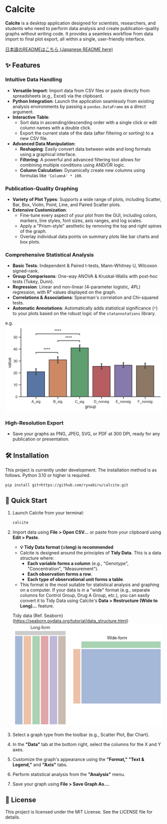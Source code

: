 # Calcite

**Calcite** is a desktop application designed for scientists, researchers, and students who need to perform data analysis and create publication-quality graphs without writing code. It provides a seamless workflow from data import to final plot export, all within a single, user-friendly interface.

[日本語のREADMEはこちら (Japanese README here)](README_ja.md)

## ✨ Features

### **Intuitive Data Handling**

- **Versatile Import**: Import data from CSV files or paste directly from spreadsheets (e.g., Excel) via the clipboard.
- **Python Integration**: Launch the application seamlessly from existing analysis environments by passing a `pandas.DataFrame` as a direct argument.
- **Interactive Table**:
  - Sort data in ascending/descending order with a single click or edit column names with a double click.
  - Export the current state of the data (after filtering or sorting) to a new CSV file.
- **Advanced Data Manipulation**:
  - **Reshaping**: Easily convert data between wide and long formats using a graphical interface.
  - **Filtering**: A powerful and advanced filtering tool allows for combining multiple conditions using AND/OR logic.
  - **Column Calculation**: Dynamically create new columns using formulas like `'ColumnA' * 100`.

### **Publication-Quality Graphing**

- **Variety of Plot Types**: Supports a wide range of plots, including Scatter, Bar, Box, Violin, Point, Line, and Paired Scatter plots.
- **Extensive Customization**:
  - Fine-tune every aspect of your plot from the GUI, including colors, markers, line styles, font sizes, axis ranges, and log scales.
  - Apply a "Prism-style" aesthetic by removing the top and right spines of the graph.
  - Overlay individual data points on summary plots like bar charts and box plots.

### **Comprehensive Statistical Analysis**

- **Basic Tests**: Independent & Paired t-tests, Mann-Whitney U, Wilcoxon signed-rank.
- **Group Comparisons**: One-way ANOVA & Kruskal-Wallis with post-hoc tests (Tukey, Dunn).
- **Regression**: Linear and non-linear (4-parameter logistic, 4PL) regression, with R² values displayed on the graph.
- **Correlations & Associations**: Spearman's correlation and Chi-squared tests.
- **Automatic Annotations**: Automatically adds statistical significance (`*`) to your plots based on the robust logic of the `statannotations` library.

e.g.
![e.g. Owe way anova](/images/one_way_anova.jpg)

### **High-Resolution Export**

- Save your graphs as PNG, JPEG, SVG, or PDF at 300 DPI, ready for any publication or presentation.

## 🛠️ Installation

This project is currently under development. The installation method is as follows.
Python 3.10 or higher is required.

```bash
pip install git+https://github.com/ryuabiru/calcite.git
```

## 🚀 Quick Start

1. Launch Calcite from your terminal:

    ```bash
    calcite
    ```

2. Import data using **File \> Open CSV...** or paste from your clipboard using **Edit \> Paste**.

   - **💡 Tidy Data format (=long) is recommended**
   - Calcite is designed around the principles of **Tidy Data**. This is a data structure where:
     - **Each variable forms a column** (e.g., "Genotype", "Concentration", "Measurement").
     - **Each observation forms a row**.
     - **Each type of observational unit forms a table**.
   - This format is the most suitable for statistical analysis and graphing on a computer. If your data is in a "wide" format (e.g., separate columns for Control Group, Drug A Group, etc.), you can easily convert it to Tidy Data using Calcite's **Data \> Restructure (Wide to Long)...** feature.

    Tidy data (Ref. Seaborn)
    (<https://seaborn.pydata.org/tutorial/data_structure.html>)
    ![Tidy data](./images/Tidy%20data.png)

3. Select a graph type from the toolbar (e.g., Scatter Plot, Bar Chart).

4. In the **"Data"** tab at the bottom right, select the columns for the X and Y axes.

5. Customize the graph's appearance using the **"Format," "Text & Legend,"** and **"Axis"** tabs.

6. Perform statistical analysis from the **"Analysis"** menu.

7. Save your graph using **File \> Save Graph As...**.

## 📄 License

This project is licensed under the MIT License. See the LICENSE file for details.
